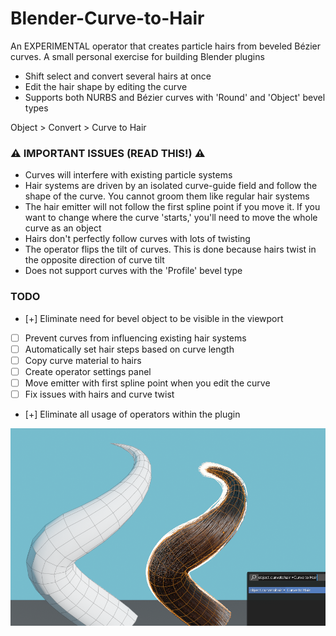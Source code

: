 # Blender-Curve-to-Hair
An EXPERIMENTAL operator that creates particle hairs from beveled Bézier curves. A small personal exercise for building Blender plugins

- Shift select and convert several hairs at once
- Edit the hair shape by editing the curve
- Supports both NURBS and Bézier curves with 'Round' and 'Object' bevel types

Object > Convert > Curve to Hair 

### ⚠️ IMPORTANT ISSUES (READ THIS!) ⚠️ ###
- Curves will interfere with existing particle systems
- Hair systems are driven by an isolated curve-guide field and follow the shape of the curve. You cannot groom them like regular hair systems
- The hair emitter will not follow the first spline point if you move it. If you want to change where the curve 'starts,' you'll need to move the whole curve as an object
- Hairs don't perfectly follow curves with lots of twisting
- The operator flips the tilt of curves. This is done because hairs twist in the opposite direction of curve tilt
- Does not support curves with the 'Profile' bevel type

### TODO ###
- [+] Eliminate need for bevel object to be visible in the viewport 
- [ ] Prevent curves from influencing existing hair systems
- [ ] Automatically set hair steps based on curve length
- [ ] Copy curve material to hairs
- [ ] Create operator settings panel
- [ ] Move emitter with first spline point when you edit the curve
- [ ] Fix issues with hairs and curve twist
- [+] Eliminate all usage of operators within the plugin

![screenshot](screenshot.png)
